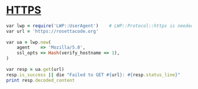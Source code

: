 [1]: http://rosettacode.org/wiki/HTTPS

# [HTTPS][1]

```ruby
var lwp = require('LWP::UserAgent')    # LWP::Protocol::https is needed
var url = 'https://rosettacode.org'
 
var ua = lwp.new(
    agent    => 'Mozilla/5.0',
    ssl_opts => Hash(verify_hostname => 1),
)
 
var resp = ua.get(url)
resp.is_success || die "Failed to GET #{url}: #{resp.status_line}"
print resp.decoded_content
```
